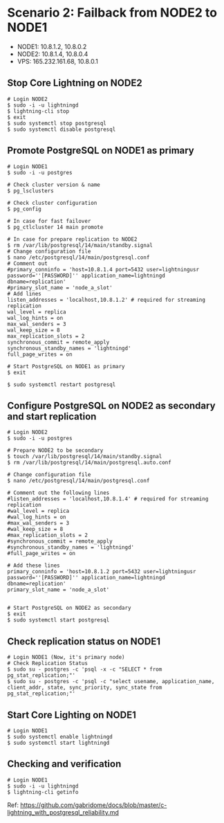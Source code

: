 # Scenario 2: Failback from NODE2 to NODE1
 - NODE1: 10.8.1.2, 10.8.0.2
 - NODE2: 10.8.1.4, 10.8.0.4
 - VPS: 165.232.161.68, 10.8.0.1

## Stop Core Lightning on NODE2
~~~
# Login NODE2
$ sudo -i -u lightningd
$ lightning-cli stop
$ exit
$ sudo systemctl stop postgresql
$ sudo systemctl disable postgresql
~~~

## Promote PostgreSQL on NODE1 as primary
~~~
# Login NODE1
$ sudo -i -u postgres

# Check cluster version & name
$ pg_lsclusters

# Check cluster configuration
$ pg_config

# In case for fast failover
$ pg_ctlcluster 14 main promote

# In case for prepare replication to NODE2
$ rm /var/lib/postgresql/14/main/standby.signal
# Change configuration file
$ nano /etc/postgresql/14/main/postgresql.conf
# Comment out
#primary_conninfo = 'host=10.8.1.4 port=5432 user=lightningusr password=''[PASSWORD]'' application_name=lightningd dbname=replication'
#primary_slot_name = 'node_a_slot'
# Add lines
listen_addresses = 'localhost,10.8.1.2' # required for streaming replication
wal_level = replica
wal_log_hints = on
max_wal_senders = 3
wal_keep_size = 8
max_replication_slots = 2
synchronous_commit = remote_apply
synchronous_standby_names = 'lightningd'
full_page_writes = on

# Start PostgreSQL on NODE1 as primary
$ exit

$ sudo systemctl restart postgresql
~~~

## Configure PostgreSQL on NODE2 as secondary and start replication
~~~
# Login NODE2
$ sudo -i -u postgres

# Prepare NODE2 to be secondary
$ touch /var/lib/postgresql/14/main/standby.signal
$ rm /var/lib/postgresql/14/main/postgresql.auto.conf

# Change configuration file
$ nano /etc/postgresql/14/main/postgresql.conf

# Comment out the following lines
#listen_addresses = 'localhost,10.8.1.4' # required for streaming replication
#wal_level = replica
#wal_log_hints = on
#max_wal_senders = 3
#wal_keep_size = 8
#max_replication_slots = 2
#synchronous_commit = remote_apply
#synchronous_standby_names = 'lightningd'
#full_page_writes = on

# Add these lines
primary_conninfo = 'host=10.8.1.2 port=5432 user=lightningusr password=''[PASSWORD]'' application_name=lightningd dbname=replication'
primary_slot_name = 'node_a_slot'


# Start PostgreSQL on NODE2 as secondary
$ exit
$ sudo systemctl start postgresql

~~~
## Check replication status on NODE1
~~~
# Login NODE1 (Now, it's primary node)
# Check Replication Status
$ sudo su - postgres -c 'psql -x -c "SELECT * from pg_stat_replication;"' 
$ sudo su - postgres -c 'psql -c "select usename, application_name, client_addr, state, sync_priority, sync_state from pg_stat_replication;"'

~~~

## Start Core Lighting on NODE1
~~~
# Login NODE1
$ sudo systemctl enable lightningd
$ sudo systemctl start lightningd
~~~

## Checking and verification
~~~
# Login NODE1
$ sudo -i -u lightningd
$ lightning-cli getinfo
~~~



Ref: https://github.com/gabridome/docs/blob/master/c-lightning_with_postgresql_reliability.md

